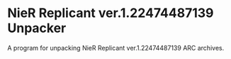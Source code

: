 # NieR Replicant ver.1.22474487139 Unpacker

A program for unpacking NieR Replicant ver.1.22474487139 ARC archives.